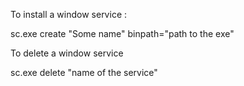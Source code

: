 To install a window service : 

 sc.exe create "Some name" binpath="path to the exe"

 To delete a window service

 sc.exe delete "name of the service"  